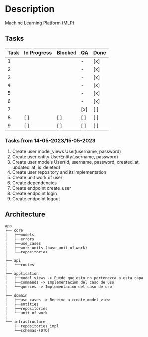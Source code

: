 # Description

Machine Learning Platform (MLP)

## Tasks

|       Task     | In Progress | Blocked | QA  | Done |
|----------------|-------------|---------|-----|------|
|        1       |             |         | -   | [x]  |
|        2       |             |         | -   | [x]  |
|        3       |             |         | -   | [x]  |
|        4       |             |         | -   | [x]  |
|        5       |             |         | -   | [x]  |
|        6       |             |         | -   | [x]  |
|        7       |             |         | [x] | [ ]  |
|        8       | [ ]         | [ ]     | [ ] | [ ]  |
|        9       | [ ]         | [ ]     | [ ] | [ ]  |

### Tasks from 14-05-2023/15-05-2023

1. Create user model_views User(username, password)
2. Create user entity UserEntity(username, password)
3. Create user models User(id, username, password, created_at, updated_at, is_deleted)
4. Create user repository and its implementation
5. Create unit work of user
6. Create dependencies
7. Create endpoint create_user
8. Create endpoint login
9. Create endpoint logout

## Architecture

```text
app
├── core
|   ├──models
|   ├──errors
|   ├──use_cases
|   ├──work_units-(base_unit_of_work)
|   └──repositories
|
├── api
|   └──routes
|
├── application
|   ├──model_views -> Puede que esto no pertenezca a esta capa
|   ├──commands -> Implementacion del caso de uso
|   └──queries -> Implementacion del caso de uso
|
├── domain
|   ├──use_cases -> Receive a create_model_view
|   ├──entities
|   ├──repositories
|   └──unit_of_work
|
└── infrastructure
    ├──repositories_impl
    └──schemas-(DTO) 
```
